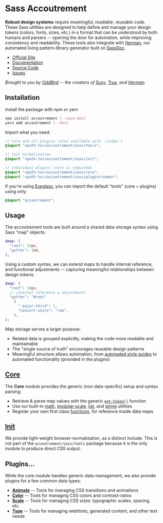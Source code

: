 # Sass Accoutrement

**Robust design systems** require
_meaningful_, _readable_, _reusable_ code.
These Sass utilities are designed to
help define and manage your design tokens
(colors, fonts, sizes, etc.)
in a format that can be understood
by both humans and parsers --
opening the door for automation,
while improving consistency and readability.
These tools also integrate with [Herman][herman],
our automated living pattern-library generator
built on [SassDoc][sassdoc].

[herman]: https://www.oddbird.net/herman/
[sassdoc]: http://sassdoc.com/

- [Official Site](https://www.oddbird.net/accoutrement/)
- [Documentation](https://www.oddbird.net/accoutrement/docs/)
- [Source Code](https://github.com/oddbird/accoutrement/)
- [Issues](https://github.com/oddbird/accoutrement/issues)

_Brought to you by [OddBird][oddbird] --
the creators of [Susy][susy],
[True][true],
and [Herman][herman]._

[oddbird]: https://www.oddbird.net/
[susy]: https://www.oddbird.net/susy/
[true]: https://www.oddbird.net/true
[herman]: https://www.oddbird.net/herman
[fonts]: https://www.oddbird.net/accoutrement/docs/type.html

## Installation

Install the package with npm or yarn

```bash
npm install accoutrement [--save-dev]
yarn add accoutrement [--dev]
```

Import what you need:

```scss
// core and all plugins (also available with `/index`)
@import "<path-to>/accoutrement/sass/tools";

// init normalization
@import "<path-to>/accoutrement/sass/init";

// individual plugins (core is required)
@import "<path-to>/accoutrement/sass/core";
@import "<path-to>/accoutrement/sass/plugin/<name>";
```

If you're using [Eyeglass](https://github.com/linkedin/eyeglass),
you can import the default "tools" (core + plugins) using only:

```scss
@import "accoutrement";
```

## Usage

The accoutrement tools are built around
a shared data-storage syntax
using Sass "map" objects:

```scss
$map: (
  "root": 16px,
  "gutter": 1em,
);
```

Using a custom syntax,
we can extend maps to handle internal reference,
and functional adjustments --
capturing meaningful relationships
between design tokens:

```scss
$map: (
  "root": 16px,
  // internal reference & adjustments
  "gutter": "#root"
    (
      "_major-third": 1,
      "convert-units": "rem",
    ),
);
```

Map storage serves a larger purpose:

- Related data is grouped explicitly,
  making the code more readable and maintainable
- The "single source of truth"
  encourages reusable design patterns
- Meaningful structure allows automation,
  from [automated style guides][herman]
  to automated functionality
  (provided in the plugins)

[herman]: https://www.oddbird.net/herman/
[type]: https://www.oddbird.net/accoutrement/docs/type.html

## [Core](https://www.oddbird.net/accoutrement/docs/core.html)

The **Core** module provides the generic
(non data-specific)
setup and syntax parsing:

- Retrieve & parse map values
  with the generic [`get-token()`][get] function
- Use our built-in [math][math], [modular-scale][ratio],
  [list][list], and [string][string] utilities
- Register your own first class [functions][functions],
  for reference inside data maps

[get]: https://www.oddbird.net/accoutrement/docs/core-get.html
[math]: https://www.oddbird.net/accoutrement/docs/core-math.html
[ratio]: https://www.oddbird.net/accoutrement/docs/core-ratio.html
[list]: https://www.oddbird.net/accoutrement/docs/core-lists.html
[string]: https://www.oddbird.net/accoutrement/docs/core-strings.html
[functions]: https://www.oddbird.net/accoutrement/docs/core-register.html

## [Init](https://www.oddbird.net/accoutrement/docs/init.html)

We provide light-weight browser-normalization,
as a distinct include.
This is not part of the `accoutrement/sass/tools` package
because it is the only module to produce
direct CSS output.

## Plugins…

While the core module handles generic data-management,
we also provide plugins for a few common data types:

- **[Animate](https://www.oddbird.net/accoutrement/docs/animate.html)** --
  Tools for managing CSS transitions and animations
- **[Color](https://www.oddbird.net/accoutrement/docs/color.html)** --
  Tools for managing CSS colors and contrast-ratios
- **[Scale](https://www.oddbird.net/accoutrement/docs/scale.html)** --
  Tools for managing CSS sizes: typographic scales, spacing, etc.
- **[Type](https://www.oddbird.net/accoutrement/docs/type.html)** --
  Tools for managing webfonts, generated content, and other text needs
